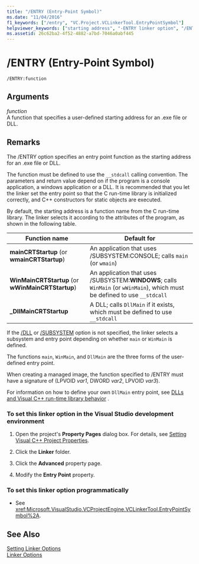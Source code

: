 ```yaml
---
title: "/ENTRY (Entry-Point Symbol)"
ms.date: "11/04/2016"
f1_keywords: ["/entry", "VC.Project.VCLinkerTool.EntryPointSymbol"]
helpviewer_keywords: ["starting address", "-ENTRY linker option", "/ENTRY linker option", "ENTRY linker option"]
ms.assetid: 26c62ba2-4f52-4882-a7bd-7046a0abf445
---
```

# /ENTRY (Entry-Point Symbol)

```
/ENTRY:function
```

## Arguments

*function*<br/>
A function that specifies a user-defined starting address for an .exe file or DLL.

## Remarks

The /ENTRY option specifies an entry point function as the starting address for an .exe file or DLL.

The function must be defined to use the `__stdcall` calling convention. The parameters and return value depend on if the program is a console application, a windows application or a DLL. It is recommended that you let the linker set the entry point so that the C run-time library is initialized correctly, and C++ constructors for static objects are executed.

By default, the starting address is a function name from the C run-time library. The linker selects it according to the attributes of the program, as shown in the following table.

|Function name|Default for|
|-------------------|-----------------|
|**mainCRTStartup** (or **wmainCRTStartup**)|An application that uses /SUBSYSTEM:CONSOLE; calls `main` (or `wmain`)|
|**WinMainCRTStartup** (or **wWinMainCRTStartup**)|An application that uses /SUBSYSTEM:**WINDOWS**; calls `WinMain` (or `wWinMain`), which must be defined to use `__stdcall`|
|**_DllMainCRTStartup**|A DLL; calls `DllMain` if it exists, which must be defined to use `__stdcall`|

If the [/DLL](dll-build-a-dll.md) or [/SUBSYSTEM](subsystem-specify-subsystem.md) option is not specified, the linker selects a subsystem and entry point depending on whether `main` or `WinMain` is defined.

The functions `main`, `WinMain`, and `DllMain` are the three forms of the user-defined entry point.

When creating a managed image, the function specified to /ENTRY must have a signature of (LPVOID *var1*, DWORD *var2*, LPVOID *var3*).

For information on how to define your own `DllMain` entry point, see [DLLs and Visual C++ run-time library behavior](../run-time-library-behavior.md) .

### To set this linker option in the Visual Studio development environment

1. Open the project's **Property Pages** dialog box. For details, see [Setting Visual C++ Project Properties](../working-with-project-properties.md).

1. Click the **Linker** folder.

1. Click the **Advanced** property page.

1. Modify the **Entry Point** property.

### To set this linker option programmatically

- See <xref:Microsoft.VisualStudio.VCProjectEngine.VCLinkerTool.EntryPointSymbol%2A>.

## See Also

[Setting Linker Options](linking.md)<br/>
[Linker Options](linker-options.md)